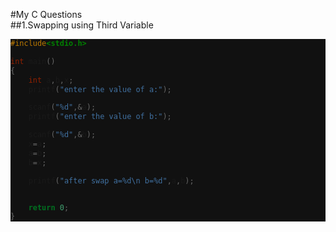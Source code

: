 #My C Questions <br/>
##1.Swapping using Third Variable
<div style="background:#111;">

```c
#include<stdio.h>

int main()
{
    int a,b,x;
    printf("enter the value of a:");

    scanf("%d",&a);
    printf("enter the value of b:");

    scanf("%d",&b);
    x=a;
    a=b;
    b=x;

    printf("after swap a=%d\n b=%d",a,b);


    return 0;
}

```
</div>
